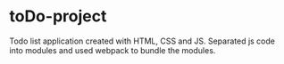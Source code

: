 # toDo-project

Todo list application created with HTML, CSS and JS. Separated js code into modules and used webpack to bundle the modules.
